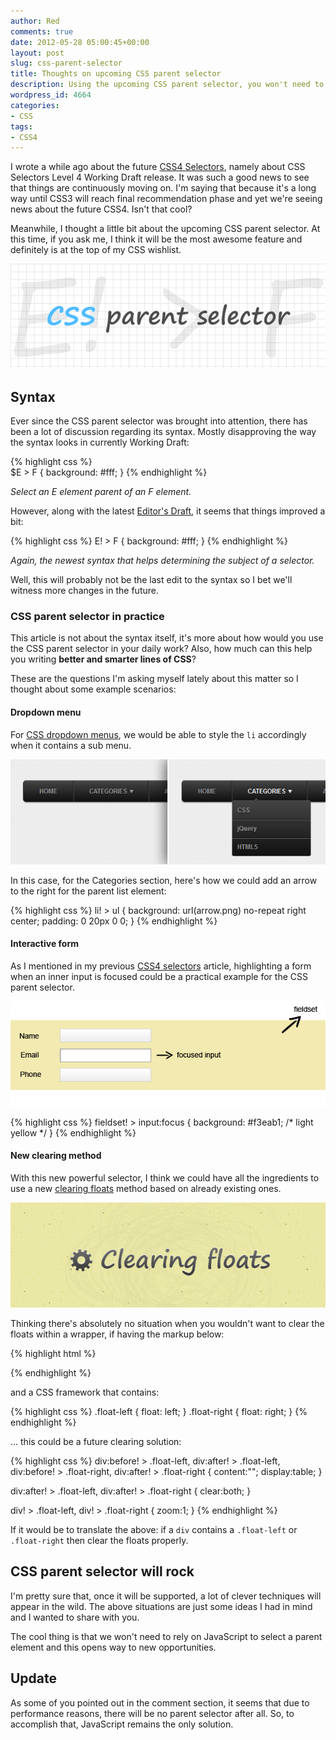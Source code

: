 ```yaml
---
author: Red
comments: true
date: 2012-05-28 05:00:45+00:00
layout: post
slug: css-parent-selector
title: Thoughts on upcoming CSS parent selector
description: Using the upcoming CSS parent selector, you won't need to rely on JavaScript to select a parent element.
wordpress_id: 4664
categories:
- CSS
tags:
- CSS4
---
```


I wrote a while ago about the future [CSS4 Selectors](/meet-the-css4-selectors), namely about CSS Selectors Level 4 Working Draft release. It was such a good news to see that things are continuously moving on. I'm saying that because it's a long way until CSS3 will reach final recommendation phase and yet we're seeing news about the future CSS4. Isn't that cool? 

Meanwhile, I thought a little bit about the upcoming CSS parent selector. At this time, if you ask me, I think it will be the most awesome feature and definitely is at the top of my CSS wishlist.

![](/dist/uploads/2012/05/css-parent-selector.png)

<!-- more -->

## Syntax

Ever since the CSS parent selector was brought into attention, there has been a lot of discussion regarding its syntax. Mostly disapproving the way the syntax looks in currently Working Draft:    

{% highlight css %}   
$E > F {
    background: #fff;
}
{% endhighlight %}     


_Select an E element parent of an F element._

However, along with the latest [Editor's Draft](http://dev.w3.org/csswg/selectors4/#subject), it seems that things improved a bit:

{% highlight css %}
E! > F {
    background: #fff;
}
{% endhighlight %}

_Again, the newest syntax that helps determining the subject of a selector._

Well, this will probably not be the last edit to the syntax so I bet we'll witness more changes in the future.

### CSS parent selector in practice

This article is not about the syntax itself, it's more about how would you use the CSS parent selector in your daily work? Also, how much can this help you writing **better and smarter lines of CSS**? 

These are the questions I'm asking myself lately about this matter so I thought about some example scenarios:

#### Dropdown menu

For [CSS dropdown menus](/css3-animated-dropdown-menu), we would be able to style the `li` accordingly when it contains a sub menu.

![](/dist/uploads/2012/05/css-dropdown.png)

In this case, for the Categories section, here's how we could add an arrow to the right for the parent list element:
    
{% highlight css %}
li! > ul {
  background: url(arrow.png) no-repeat right center;
  padding: 0 20px 0 0;
}
{% endhighlight %}

#### Interactive form

As I mentioned in my previous [CSS4 selectors](/meet-the-css4-selectors) article, highlighting a form when an inner input is focused could be a practical example for the CSS parent selector.

![Interactive form](/dist/uploads/2011/12/css4-selectors-fieldset.png)


{% highlight css %}
fieldset! > input:focus {
  background: #f3eab1; /* light yellow */
}
{% endhighlight %}

#### New clearing method

With this new powerful selector, I think we could have all the ingredients to use a new [clearing floats](/clearing-floats-nowadays) method based on already existing ones.

![Clearing floats](/dist/uploads/2011/08/clearing-floats.png)

Thinking there's absolutely no situation when you wouldn't want to clear the floats within a wrapper, if having the markup below:
    
{% highlight html %}
<div>
  <div class="float-left"></div>
  <div class="float-right"></div>
</div>
{% endhighlight %}

and a CSS framework that contains:


{% highlight css %}
.float-left {
  float: left;
}
.float-right {
  float: right;
}
{% endhighlight %}

... this could be a future clearing solution:

{% highlight css %}
div:before! > .float-left, div:after! > .float-left,
div:before! > .float-right, div:after! > .float-right {
  content:"";
  display:table;
}

div:after! > .float-left,
div:after! > .float-right {
  clear:both;
}

div! > .float-left,
div! > .float-right {
  zoom:1;
}
{% endhighlight %}

If it would be to translate the above: if a `div` contains a `.float-left` or `.float-right` then clear the floats properly.

## CSS parent selector will rock

I'm pretty sure that, once it will be supported, a lot of clever techniques will appear in the wild. The above situations are just some ideas I had in mind and I wanted to share with you. 

The cool thing is that we won't need to rely on JavaScript to select a parent element and this opens way to new opportunities.

## Update

As some of you pointed out in the comment section, it seems that due to performance reasons, there will be no parent selector after all. So, to accomplish that, JavaScript remains the only solution.